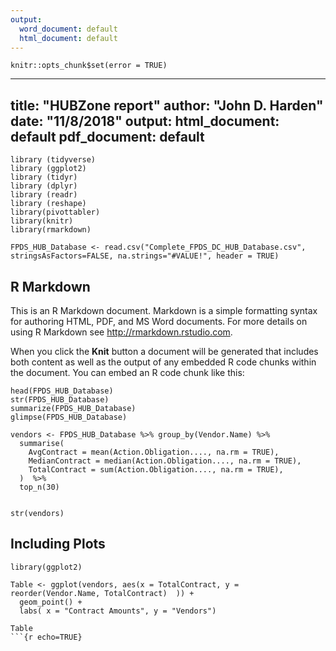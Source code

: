 ```yaml
---
output:
  word_document: default
  html_document: default
---
```

```{r, echo=FALSE}
knitr::opts_chunk$set(error = TRUE)
```

---
title: "HUBZone report"
author: "John D. Harden"
date: "11/8/2018"
output:
  html_document: default
  pdf_document: default
---

```{r echo=TRUE}
library (tidyverse)
library (ggplot2)
library (tidyr)
library (dplyr)
library (readr) 
library (reshape)
library(pivottabler)
library(knitr)
library(rmarkdown)

FPDS_HUB_Database <- read.csv("Complete_FPDS_DC_HUB_Database.csv", stringsAsFactors=FALSE, na.strings="#VALUE!", header = TRUE)

```

## R Markdown

This is an R Markdown document. Markdown is a simple formatting syntax for authoring HTML, PDF, and MS Word documents. For more details on using R Markdown see <http://rmarkdown.rstudio.com>.

When you click the **Knit** button a document will be generated that includes both content as well as the output of any embedded R code chunks within the document. You can embed an R code chunk like this:

```{r echo=TRUE}
head(FPDS_HUB_Database)
str(FPDS_HUB_Database)
summarize(FPDS_HUB_Database)
glimpse(FPDS_HUB_Database)

vendors <- FPDS_HUB_Database %>% group_by(Vendor.Name) %>%
  summarise(
    AvgContract = mean(Action.Obligation...., na.rm = TRUE), 
    MedianContract = median(Action.Obligation...., na.rm = TRUE),
    TotalContract = sum(Action.Obligation...., na.rm = TRUE),
  )  %>%
  top_n(30)

```

```{r echo=TRUE}

str(vendors) 
```



## Including Plots

```{r echo=TRUE}
library(ggplot2)

Table <- ggplot(vendors, aes(x = TotalContract, y = reorder(Vendor.Name, TotalContract)  )) +
  geom_point() +
  labs( x = "Contract Amounts", y = "Vendors")
```



```{r echo=TRUE}
Table
```{r echo=TRUE}
